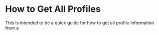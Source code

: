 # How to Get All Profiles

This is intended to be a quick guide for how to get all profile information from a&#x20;
